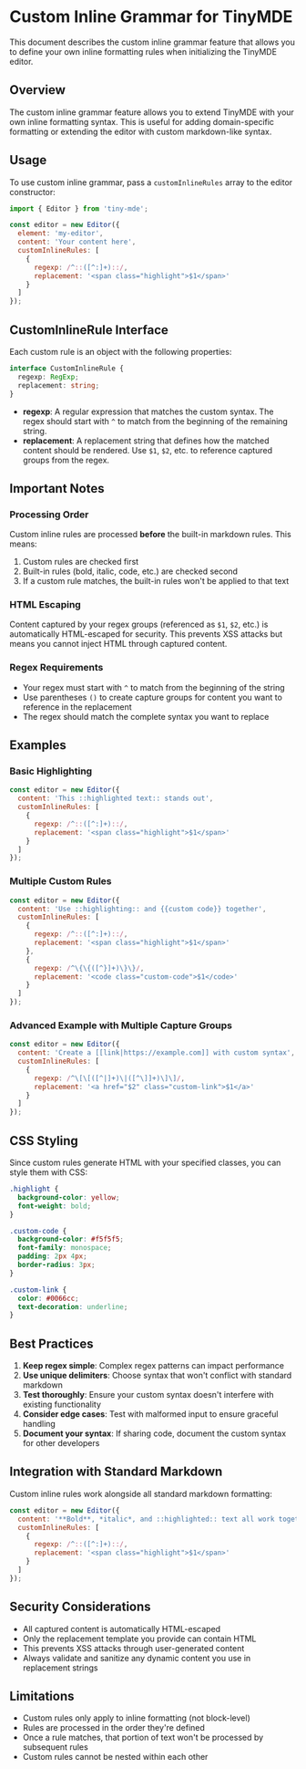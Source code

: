 # Custom Inline Grammar for TinyMDE

This document describes the custom inline grammar feature that allows you to define your own inline formatting rules when initializing the TinyMDE editor.

## Overview

The custom inline grammar feature allows you to extend TinyMDE with your own inline formatting syntax. This is useful for adding domain-specific formatting or extending the editor with custom markdown-like syntax.

## Usage

To use custom inline grammar, pass a `customInlineRules` array to the editor constructor:

```javascript
import { Editor } from 'tiny-mde';

const editor = new Editor({
  element: 'my-editor',
  content: 'Your content here',
  customInlineRules: [
    {
      regexp: /^::([^:]+)::/,
      replacement: '<span class="highlight">$1</span>'
    }
  ]
});
```

## CustomInlineRule Interface

Each custom rule is an object with the following properties:

```typescript
interface CustomInlineRule {
  regexp: RegExp;
  replacement: string;
}
```

- **regexp**: A regular expression that matches the custom syntax. The regex should start with `^` to match from the beginning of the remaining string.
- **replacement**: A replacement string that defines how the matched content should be rendered. Use `$1`, `$2`, etc. to reference captured groups from the regex.

## Important Notes

### Processing Order

Custom inline rules are processed **before** the built-in markdown rules. This means:

1. Custom rules are checked first
2. Built-in rules (bold, italic, code, etc.) are checked second
3. If a custom rule matches, the built-in rules won't be applied to that text

### HTML Escaping

Content captured by your regex groups (referenced as `$1`, `$2`, etc.) is automatically HTML-escaped for security. This prevents XSS attacks but means you cannot inject HTML through captured content.

### Regex Requirements

- Your regex must start with `^` to match from the beginning of the string
- Use parentheses `()` to create capture groups for content you want to reference in the replacement
- The regex should match the complete syntax you want to replace

## Examples

### Basic Highlighting

```javascript
const editor = new Editor({
  content: 'This ::highlighted text:: stands out',
  customInlineRules: [
    {
      regexp: /^::([^:]+)::/,
      replacement: '<span class="highlight">$1</span>'
    }
  ]
});
```

### Multiple Custom Rules

```javascript
const editor = new Editor({
  content: 'Use ::highlighting:: and {{custom code}} together',
  customInlineRules: [
    {
      regexp: /^::([^:]+)::/,
      replacement: '<span class="highlight">$1</span>'
    },
    {
      regexp: /^\{\{([^}]+)\}\}/,
      replacement: '<code class="custom-code">$1</code>'
    }
  ]
});
```

### Advanced Example with Multiple Capture Groups

```javascript
const editor = new Editor({
  content: 'Create a [[link|https://example.com]] with custom syntax',
  customInlineRules: [
    {
      regexp: /^\[\[([^|]+)\|([^\]]+)\]\]/,
      replacement: '<a href="$2" class="custom-link">$1</a>'
    }
  ]
});
```

## CSS Styling

Since custom rules generate HTML with your specified classes, you can style them with CSS:

```css
.highlight {
  background-color: yellow;
  font-weight: bold;
}

.custom-code {
  background-color: #f5f5f5;
  font-family: monospace;
  padding: 2px 4px;
  border-radius: 3px;
}

.custom-link {
  color: #0066cc;
  text-decoration: underline;
}
```

## Best Practices

1. **Keep regex simple**: Complex regex patterns can impact performance
2. **Use unique delimiters**: Choose syntax that won't conflict with standard markdown
3. **Test thoroughly**: Ensure your custom syntax doesn't interfere with existing functionality
4. **Consider edge cases**: Test with malformed input to ensure graceful handling
5. **Document your syntax**: If sharing code, document the custom syntax for other developers

## Integration with Standard Markdown

Custom inline rules work alongside all standard markdown formatting:

```javascript
const editor = new Editor({
  content: '**Bold**, *italic*, and ::highlighted:: text all work together!',
  customInlineRules: [
    {
      regexp: /^::([^:]+)::/,
      replacement: '<span class="highlight">$1</span>'
    }
  ]
});
```

## Security Considerations

- All captured content is automatically HTML-escaped
- Only the replacement template you provide can contain HTML
- This prevents XSS attacks through user-generated content
- Always validate and sanitize any dynamic content you use in replacement strings

## Limitations

- Custom rules only apply to inline formatting (not block-level)
- Rules are processed in the order they're defined
- Once a rule matches, that portion of text won't be processed by subsequent rules
- Custom rules cannot be nested within each other
